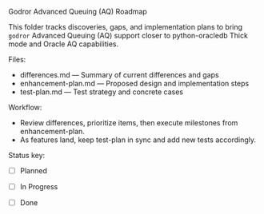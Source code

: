 Godror Advanced Queuing (AQ) Roadmap

This folder tracks discoveries, gaps, and implementation plans to bring `godror` Advanced Queuing (AQ) support closer to python-oracledb Thick mode and Oracle AQ capabilities.

Files:
- differences.md — Summary of current differences and gaps
- enhancement-plan.md — Proposed design and implementation steps
- test-plan.md — Test strategy and concrete cases

Workflow:
- Review differences, prioritize items, then execute milestones from enhancement-plan.
- As features land, keep test-plan in sync and add new tests accordingly.

Status key:
- [ ] Planned
- [ ] In Progress
- [ ] Done


